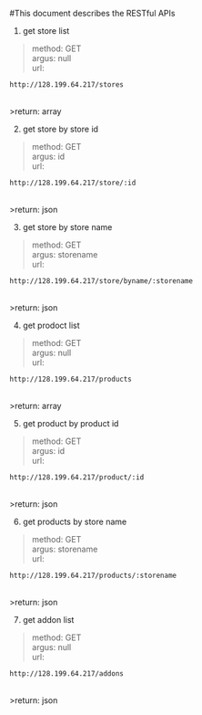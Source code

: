 #This document describes the RESTful APIs

1. get store list <br />
>method: GET<br />
>argus: null<br />
>url:
```
http://128.199.64.217/stores
```
<br />
>return: array <br />

2. get store by store id <br />
>method: GET <br />
>argus: id <br />
>url:
```
http://128.199.64.217/store/:id 
```
<br />
>return: json<br />

3. get store by store name <br />
>method: GET <br />
>argus: storename <br />
>url:
```
http://128.199.64.217/store/byname/:storename
```
<br />
>return: json<br />

4. get prodoct list <br />
>method: GET<br />
>argus: null<br />
>url:
```
http://128.199.64.217/products
```
<br />
>return: array <br />

5. get product by product id <br />
>method: GET <br />
>argus: id <br />
>url:
```
http://128.199.64.217/product/:id 
```
<br />
>return: json<br />

6. get products by store name <br />
>method: GET <br />
>argus: storename <br />
>url:
```
http://128.199.64.217/products/:storename
```
<br />
>return: json<br />

7. get addon list<br />
>method: GET <br />
>argus: null <br />
>url:
```
http://128.199.64.217/addons
```
<br />
>return: json<br />